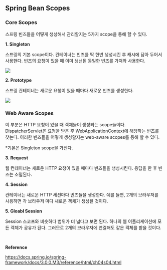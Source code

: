 ## Spring Bean Scopes

### Core Scopes

스프링 빈즈들을 어떻게 생성해서 관리할지는 5가지 scope을 통해 할 수 있다.

**1. Singleton**

스프링의 기본 scope이다. 컨테이너는 빈즈를 딱 한번 생성시킨 후 캐시에 담아 두어서 사용한다. 빈즈의 요청이 있을 때 이미 생선된 동일한 빈즈를 가져와 사용한다.

![](https://docs.spring.io/spring-framework/docs/3.0.0.M3/reference/html/images/singleton.png)

**2. Prototype**

스프링 컨테이너는 새로운 요청이 있을 때마다 새로운 빈즈를 생성한다.

![](https://docs.spring.io/spring-framework/docs/3.0.0.M3/reference/html/images/prototype.png)

### Web Aware Scopes

이 부분은 HTTP 요청이 있을 때 객체들이 생성되는 scope들이다. DispatcherServlet은 요청을 받은 후 WebApplicationContext에 해당하는
빈즈를 찾는다. 이러한 빈즈들을 어떻게 생성할지는 web-aware scopes를 통해 할 수 있다.

*기본은 Singleton scope을 가진다.

**3. Request**

웹 컨테이너는 새로운 HTTP 요청이 있을 때마다 빈즈들을 생성시킨다. 응답을 한 후 빈즈는 소멸된다.

**4. Session**

컨테이너는 새로운 HTTP 세션마다 빈즈들을 생성한다. 예를 들면, 2개의 브라우저를 사용하면 각 브라우저 마다 새로운 객체가 생성될 것이다.

**5. Gloabl Session**

Session 스코프와 비슷하다 범위가 더 넓다고 보면 된다. 하나의 웹 어플리케이션에 모든 객체가 공유가 된다. 그러므로 2개의 브라우저에 
연결해도 같은 객체를 받을 것이다.

<br>

**Reference**

https://docs.spring.io/spring-framework/docs/3.0.0.M3/reference/html/ch04s04.html